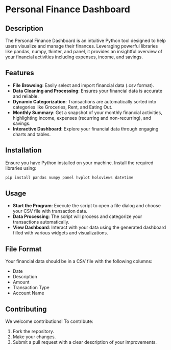 # Personal Finance Dashboard

## Description

The Personal Finance Dashboard is an intuitive Python tool designed to help users visualize and manage their finances. Leveraging powerful libraries like pandas, numpy, tkinter, and panel, it provides an insightful overview of your financial activities including expenses, income, and savings.

## Features

- **File Browsing**: Easily select and import financial data (.csv format).
- **Data Cleaning and Processing**: Ensures your financial data is accurate and reliable.
- **Dynamic Categorization**: Transactions are automatically sorted into categories like Groceries, Rent, and Eating Out.
- **Monthly Summary**: Get a snapshot of your monthly financial activities, highlighting income, expenses (recurring and non-recurring), and savings.
- **Interactive Dashboard**: Explore your financial data through engaging charts and tables.

## Installation

Ensure you have Python installed on your machine. Install the required libraries using:

```bash
pip install pandas numpy panel hvplot holoviews datetime
```

## Usage

- **Start the Program**: Execute the script to open a file dialog and choose your CSV file with transaction data.
- **Data Processing**: The script will process and categorize your transactions automatically.
- **View Dashboard**: Interact with your data using the generated dashboard filled with various widgets and visualizations.

## File Format

Your financial data should be in a CSV file with the following columns:

- Date
- Description
- Amount
- Transaction Type
- Account Name

## Contributing

We welcome contributions! To contribute:

1. Fork the repository.
2. Make your changes.
3. Submit a pull request with a clear description of your improvements.
